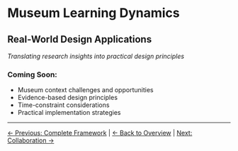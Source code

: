 # Museum Learning Dynamics
## Real-World Design Applications

*Translating research insights into practical design principles*

### Coming Soon:
- Museum context challenges and opportunities
- Evidence-based design principles
- Time-constraint considerations
- Practical implementation strategies

---
[← Previous: Complete Framework](5-framework-methodology.md) | [← Back to Overview](README.md) | [Next: Collaboration →](7-collaboration.md)
